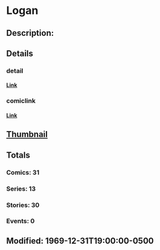 # Logan
## Description: 
## Details
### detail
#### [Link](http://marvel.com/characters/1272/logan?utm_campaign=apiRef&utm_source=225578a89fc76f3d20fbffda5d17a88d)
### comiclink
#### [Link](http://marvel.com/comics/characters/1010363/logan?utm_campaign=apiRef&utm_source=225578a89fc76f3d20fbffda5d17a88d)
## [Thumbnail](http://i.annihil.us/u/prod/marvel/i/mg/b/40/image_not_available.jpg)
## Totals
### Comics: 31
### Series: 13
### Stories: 30
### Events: 0
## Modified: 1969-12-31T19:00:00-0500